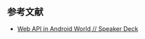 ## 参考文献

* [Web API in Android World // Speaker Deck](https://speakerdeck.com/hkurokawa/web-api-in-android-world)
